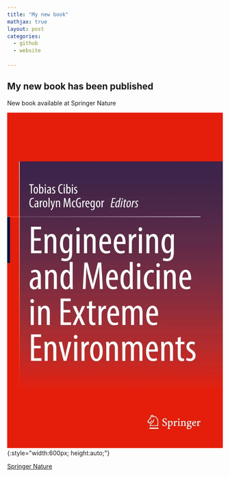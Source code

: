 ```yaml
---
title: "My new book"
mathjax: true
layout: post 
categories:
  - github
  - website

---
```


## My new book has been published 

New book available at Springer Nature

![Book Cover](/assets/eecover.png){:style="width:600px; height:auto;"}

[Springer Nature](http://https://link.springer.com/book/10.1007/978-3-030-96921-9)
